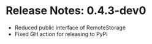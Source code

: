# Release Notes: 0.4.3-dev0

- Reduced public interface of RemoteStorage
- Fixed GH action for releasing to PyPi
